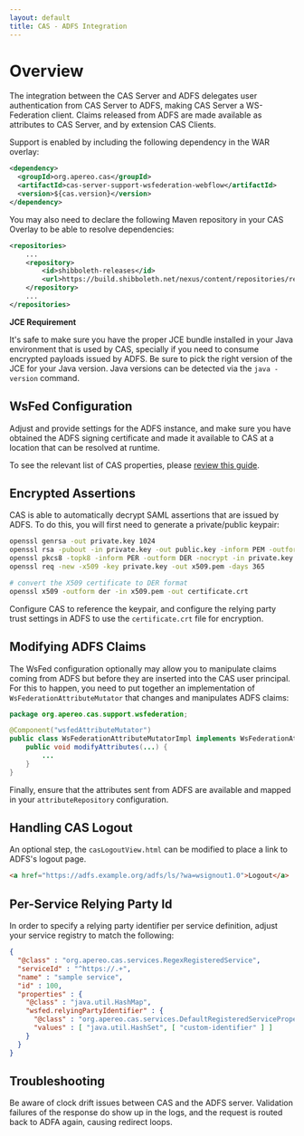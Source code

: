 ```yaml
---
layout: default
title: CAS - ADFS Integration
---
```


# Overview

The integration between the CAS Server and ADFS delegates user authentication from CAS Server
to ADFS, making CAS Server a WS-Federation client.
Claims released from ADFS are made available as attributes to CAS Server, and by extension CAS Clients.

Support is enabled by including the following dependency in the WAR overlay:

```xml
<dependency>
  <groupId>org.apereo.cas</groupId>
  <artifactId>cas-server-support-wsfederation-webflow</artifactId>
  <version>${cas.version}</version>
</dependency>
```

You may also need to declare the following Maven repository in your
CAS Overlay to be able to resolve dependencies:

```xml
<repositories>
    ...
    <repository>
        <id>shibboleth-releases</id>
        <url>https://build.shibboleth.net/nexus/content/repositories/releases</url>
    </repository>
    ...
</repositories>
```

<div class="alert alert-info"><strong>JCE Requirement</strong><p>It's safe to make sure you have the proper JCE bundle installed in your Java environment that is used by CAS, specially if you need to consume encrypted payloads issued by ADFS. Be sure to pick the right version of the JCE for your Java version. Java versions can be detected via the <code>java -version</code> command.</p></div>

## WsFed Configuration

Adjust and provide settings for the ADFS instance, and make sure you have obtained the ADFS signing certificate
and made it available to CAS at a location that can be resolved at runtime.

To see the relevant list of CAS properties, please [review this guide](../installation/Configuration-Properties.html).

## Encrypted Assertions

CAS is able to automatically decrypt SAML assertions that are issued by ADFS. To do this,
you will first need to generate a private/public keypair:

```bash
openssl genrsa -out private.key 1024
openssl rsa -pubout -in private.key -out public.key -inform PEM -outform DER
openssl pkcs8 -topk8 -inform PER -outform DER -nocrypt -in private.key -out private.p8
openssl req -new -x509 -key private.key -out x509.pem -days 365

# convert the X509 certificate to DER format
openssl x509 -outform der -in x509.pem -out certificate.crt
```

Configure CAS to reference the keypair, and configure the relying party trust settings
in ADFS to use the `certificate.crt` file for encryption.

## Modifying ADFS Claims

The WsFed configuration optionally may allow you to manipulate claims coming from ADFS but
before they are inserted into the CAS user principal. For this to happen, you need
to put together an implementation of `WsFederationAttributeMutator` that changes and manipulates ADFS claims:

```java
package org.apereo.cas.support.wsfederation;

@Component("wsfedAttributeMutator")
public class WsFederationAttributeMutatorImpl implements WsFederationAttributeMutator {
    public void modifyAttributes(...) {
        ...
    }
}
```

Finally, ensure that the attributes sent from ADFS are available and mapped in
your `attributeRepository` configuration.

## Handling CAS Logout

An optional step, the `casLogoutView.html` can be modified to place a link to ADFS's logout page.

```html
<a href="https://adfs.example.org/adfs/ls/?wa=wsignout1.0">Logout</a>
```

## Per-Service Relying Party Id

In order to specify a relying party identifier per service definition, adjust your service
registry to match the following:

```json
{
  "@class" : "org.apereo.cas.services.RegexRegisteredService",
  "serviceId" : "^https://.+",
  "name" : "sample service",
  "id" : 100,
  "properties" : {
    "@class" : "java.util.HashMap",
    "wsfed.relyingPartyIdentifier" : {
      "@class" : "org.apereo.cas.services.DefaultRegisteredServiceProperty",
      "values" : [ "java.util.HashSet", [ "custom-identifier" ] ]
    }
  }
}
```

## Troubleshooting

Be aware of clock drift issues between CAS and the ADFS server. Validation failures of the response do show up in the logs, and the request is routed back to ADFA again, causing redirect loops.

